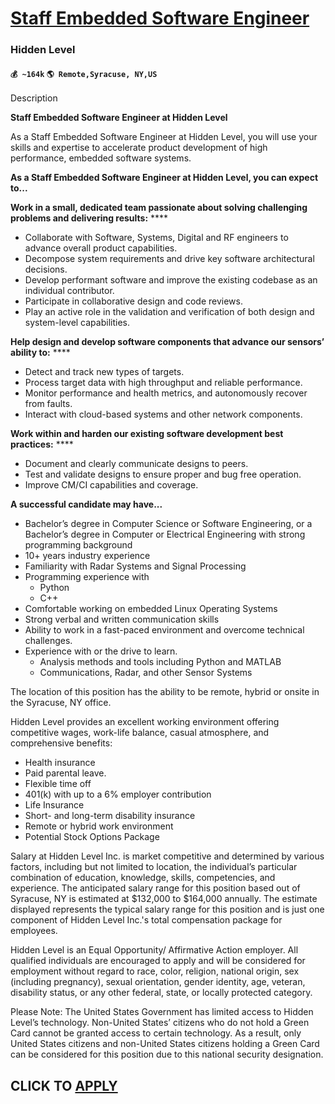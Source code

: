 # [Staff Embedded Software Engineer](https://www.remotewlb.com/apply/staff-embedded-software-engineer)  
### Hidden Level  
#### `💰 ~164k` `🌎 Remote,Syracuse, NY,US`  

Description

**Staff Embedded Software Engineer at Hidden Level**  

As a Staff Embedded Software Engineer at Hidden Level, you will use your skills and expertise to accelerate product development of high performance, embedded software systems.

**As a Staff Embedded Software Engineer at Hidden Level, you can expect to...**

 **Work in a small, dedicated team passionate about solving challenging problems and delivering results:** ****

  * Collaborate with Software, Systems, Digital and RF engineers to advance overall product capabilities. 
  * Decompose system requirements and drive key software architectural decisions. 
  * Develop performant software and improve the existing codebase as an individual contributor. 
  * Participate in collaborative design and code reviews. 
  * Play an active role in the validation and verification of both design and system-level capabilities. 

**Help design and develop software components that advance our sensors’ ability to:** ****

  * Detect and track new types of targets. 
  * Process target data with high throughput and reliable performance. 
  * Monitor performance and health metrics, and autonomously recover from faults. 
  * Interact with cloud-based systems and other network components. 

**Work within and harden our existing software development best practices:** ****

  * Document and clearly communicate designs to peers. 
  * Test and validate designs to ensure proper and bug free operation. 
  * Improve CM/CI capabilities and coverage. 

  
**A successful candidate may have...**

  * Bachelor’s degree in Computer Science or Software Engineering, or a Bachelor’s degree in Computer or Electrical Engineering with strong programming background 
  * 10+ years industry experience 
  * Familiarity with Radar Systems and Signal Processing 
  * Programming experience with 
    * Python 
    * C++
  * Comfortable working on embedded Linux Operating Systems 
  * Strong verbal and written communication skills 
  * Ability to work in a fast-paced environment and overcome technical challenges. 
  * Experience with or the drive to learn. 
    * Analysis methods and tools including Python and MATLAB 
    * Communications, Radar, and other Sensor Systems

The location of this position has the ability to be remote, hybrid or onsite in the Syracuse, NY office.

Hidden Level provides an excellent working environment offering competitive wages, work-life balance, casual atmosphere, and comprehensive benefits:

  * Health insurance 
  * Paid parental leave.
  * Flexible time off
  * 401(k) with up to a 6% employer contribution
  * Life Insurance 
  * Short- and long-term disability insurance 
  * Remote or hybrid work environment 
  * Potential Stock Options Package

Salary at Hidden Level Inc. is market competitive and determined by various factors, including but not limited to location, the individual’s particular combination of education, knowledge, skills, competencies, and experience. The anticipated salary range for this position based out of Syracuse, NY is estimated at $132,000 to $164,000 annually. The estimate displayed represents the typical salary range for this position and is just one component of Hidden Level Inc.'s total compensation package for employees.

Hidden Level is an Equal Opportunity/ Affirmative Action employer. All qualified individuals are encouraged to apply and will be considered for employment without regard to race, color, religion, national origin, sex (including pregnancy), sexual orientation, gender identity, age, veteran, disability status, or any other federal, state, or locally protected category.

Please Note: The United States Government has limited access to Hidden Level’s technology. Non-United States’ citizens who do not hold a Green Card cannot be granted access to certain technology. As a result, only United States citizens and non-United States citizens holding a Green Card can be considered for this position due to this national security designation.

  
## CLICK TO [APPLY](https://www.remotewlb.com/apply/staff-embedded-software-engineer)

